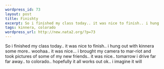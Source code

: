```yaml
--- 
wordpress_id: 73
layout: post
title: Finishty
excerpt: So i finished my class today.. it was nice to finish.. i hung out with kinnera some more.. woohaa.. it was nice... i brought my camera to mar-riot and took pictures of some of my new friends.. it was nice.. tomarrow i drive far far away.. to colorado.. hopefully it all works out ok.. i imagine it will
tags: kinnera, colorado
wordpress_url: http://new.nata2.org/?p=73
---
```

So i finished my class today.. it was nice to finish.. i hung out with kinnera some more.. woohaa.. it was nice... i brought my camera to mar-riot and took pictures of some of my new friends.. it was nice.. tomarrow i drive far far away.. to colorado.. hopefully it all works out ok.. i imagine it will
